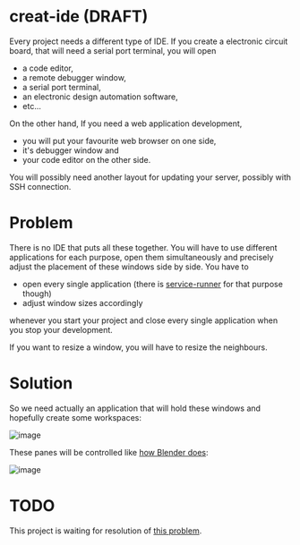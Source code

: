 # creat-ide (DRAFT)

Every project needs a different type of IDE. If you create a electronic circuit board, that will need a serial port terminal, you will open 

- a code editor, 
- a remote debugger window, 
- a serial port terminal, 
- an electronic design automation software, 
- etc... 

On the other hand, If you need a web application development, 

- you will put your favourite web browser on one side, 
- it's debugger window and 
- your code editor on the other side. 

You will possibly need another layout for updating your server, possibly with SSH connection.

# Problem

There is no IDE that puts all these together. You will have to use different applications for each purpose, open them simultaneously and precisely adjust the placement of these windows side by side. You have to 

- open every single application (there is [service-runner](https://github.com/aktos-io/service-runner) for that purpose though)
- adjust window sizes accordingly

whenever you start your project and close every single application when you stop your development. 

If you want to resize a window, you will have to resize the neighbours.

# Solution 

So we need actually an application that will hold these windows and hopefully create some workspaces: 

![image](https://user-images.githubusercontent.com/6639874/34055183-20574e76-e1df-11e7-9e29-3cf3ff5a7a51.png)

These panes will be controlled like [how Blender does](https://www.youtube.com/watch?v=qJOaEV4CYuI):

![image](https://user-images.githubusercontent.com/6639874/34055824-f15f78f2-e1e1-11e7-8d9e-37e255bd95a7.png)


# TODO

This project is waiting for resolution of [this problem](https://stackoverflow.com/questions/29948105/how-to-embed-an-application-into-another-application-dynamically).
